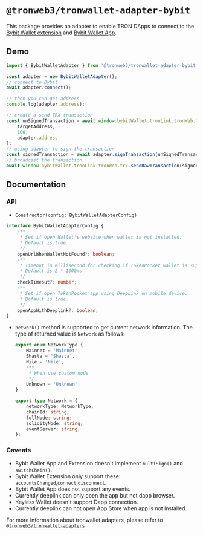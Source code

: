 # `@tronweb3/tronwallet-adapter-bybit`

This package provides an adapter to enable TRON DApps to connect to the [Bybit Wallet extension](https://chromewebstore.google.com/detail/bybit-wallet/pdliaogehgdbhbnmkklieghmmjkpigpa) and [Bybit Wallet App](https://www.bybit.com/en/web3/home).

## Demo

```typescript
import { BybitWalletAdapter } from '@tronweb3/tronwallet-adapter-bybit';

const adapter = new BybitWalletAdapter();
// connect to Bybit
await adapter.connect();

// then you can get address
console.log(adapter.address);

// create a send TRX transaction
const unSignedTransaction = await window.bybitWallet.tronLink.tronWeb.transactionBuilder.sendTrx(
    targetAddress,
    100,
    adapter.address
);
// using adapter to sign the transaction
const signedTransaction = await adapter.signTransaction(unSignedTransaction);
// broadcast the transaction
await window.bybitWallet.tronLink.tronWeb.trx.sendRawTransaction(signedTransaction);
```

## Documentation

### API

-   `Constructor(config: BybitWalletAdapterConfig)`

```typescript
interface BybitWalletAdapterConfig {
    /**
     * Set if open Wallet's website when wallet is not installed.
     * Default is true.
     */
    openUrlWhenWalletNotFound?: boolean;
    /**
     * Timeout in millisecond for checking if TokenPocket wallet is supported.
     * Default is 2 * 1000ms
     */
    checkTimeout?: number;
    /**
     * Set if open TokenPocket app using DeepLink on mobile device.
     * Default is true.
     */
    openAppWithDeeplink?: boolean;
}
```

-   `network()` method is supported to get current network information. The type of returned value is `Network` as follows:

    ```typescript
    export enum NetworkType {
        Mainnet = 'Mainnet',
        Shasta = 'Shasta',
        Nile = 'Nile',
        /**
         * When use custom node
         */
        Unknown = 'Unknown',
    }

    export type Network = {
        networkType: NetworkType;
        chainId: string;
        fullNode: string;
        solidityNode: string;
        eventServer: string;
    };
    ```

### Caveats

-   Bybit Wallet App and Extension doesn't implement `multiSign()` and `switchChain()`.
-   Bybit Wallet Extension only support these: `accountsChanged`,`connect`,`disconnect`.
-   Bybit Wallet App does not support any events.
-   Currently deeplink can only open the app but not dapp browser.
-   Keyless Wallet doesn't support Dapp connection.
-   Currently deeplink can not open App Store when app is not installed. 

For more information about tronwallet adapters, please refer to [`@tronweb3/tronwallet-adapters`](https://github.com/tronweb3/tronwallet-adapter/tree/main/packages/adapters/adapters)

